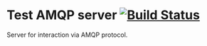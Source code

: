 # Test AMQP server [![Build Status](https://travis-ci.org/gang-tetris/test-amqp-server.svg?branch=master)](https://travis-ci.org/gang-tetris/test-amqp-server)

Server for interaction via AMQP protocol.

